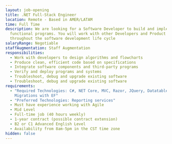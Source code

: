 ```yaml
---
layout: job-opening
title: .NET Full-Stack Engineer
location: Remote - Based in AMER/LATAM
time: Full Time
description: We are looking for a Software Developer to build and implement
  functional programs. You will work with other Developers and Product Managers
  throughout the software development life cycle
salaryRange: Negotiable
staffAugmentation: Staff Augmentation
responsibilities:
  - Work with developers to design algorithms and flowcharts
  - Produce clean, efficient code based on specifications
  - Integrate software components and third-party programs
  - Verify and deploy programs and systems
  - Troubleshoot, debug and upgrade existing software
  - Troubleshoot, debug and upgrade existing software
requirements:
  - "Required Technologies: C#, NET Core, MVC, Razor, JQuery, Datatables, SQL,
    Migrations with EF"
  - "Preferred Technologies: Reporting services"
  - Must have experience working with Agile
  - Mid Level
  - Full-time job (40 hours weekly)
  - 1-year contract (possible contract extension)
  - B2 or C1 Advanced English Level
  - Availability from 8am-5pm in the CST time zone
hidden: false
---
```

